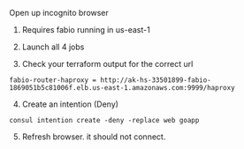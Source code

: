 Open up incognito browser

1. Requires fabio running in us-east-1

2. Launch all 4 jobs

3. Check your terraform output for the correct url
```
fabio-router-haproxy = http://ak-hs-33501899-fabio-1869051b5c81006f.elb.us-east-1.amazonaws.com:9999/haproxy
```

4. Create an intention (Deny)

```
consul intention create -deny -replace web goapp
```

5. Refresh browser. it should not connect.
